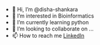 - 👋 Hi, I’m @disha-shankara
- 👀 I’m interested in Bioinformatics
- 🌱 I’m currently learning python
- 💞️ I’m looking to collaborate on ...
- 📫 How to reach me [LinkedIn](https://www.linkedin.com/in/disha-shankara-bba5601b8/)

<!---
disha-shankara/disha-shankara is a ✨ special ✨ repository because its `README.md` (this file) appears on your GitHub profile.
You can click the Preview link to take a look at your changes.
--->
